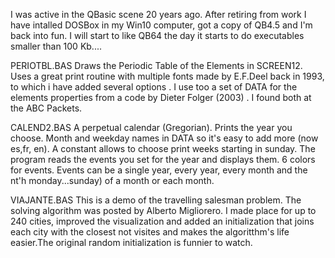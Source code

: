 I was active in the QBasic scene 20 years ago. After retiring from work I have intalled DOSBox in my Win10 computer, got a copy of QB4.5 and I'm back into fun. I will start to like QB64 the day it starts to do executables smaller than 100 Kb....

PERIOTBL.BAS Draws the Periodic Table of the Elements in SCREEN12. Uses a great print routine with multiple fonts made by E.F.Deel back in 1993, to which i have added several options .  I use too a set of DATA for the elements properties from a code by Dieter Folger (2003) . I found both at the ABC Packets. 

CALEND2.BAS  A perpetual calendar (Gregorian). Prints the year you choose. Month and weekday names in DATA so it's easy to add more (now es,fr, en). A constant allows to choose print weeks starting in sunday. The program reads the events you set for the year and displays them. 6 colors for events. Events can be a single year, every year, every month and the nt'h monday...sunday) of a month or each month. 

VIAJANTE.BAS This is a demo of the travelling salesman problem. The solving algorithm was posted by Alberto Migliorero. I made place for up to 240 cities, improved the visualization and added an initialization that joins each city with the closest not visites and makes the algoritthm's life easier.The original random initialization is funnier to watch.
